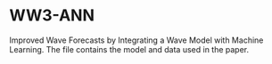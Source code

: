 # WW3-ANN
Improved Wave Forecasts by Integrating a Wave Model with Machine Learning.
The file contains the model and data used in the paper.
